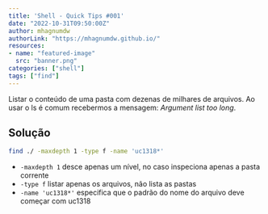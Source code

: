 ```yaml
---
title: 'Shell - Quick Tips #001'
date: "2022-10-31T09:50:00Z"
author: mhagnumdw
authorLink: "https://mhagnumdw.github.io/"
resources:
- name: "featured-image"
  src: "banner.png"
categories: ["shell"]
tags: ["find"]
---
```


Listar o conteúdo de uma pasta com dezenas de milhares de arquivos. Ao usar o ls é comum recebermos a mensagem: _Argument list too long_.

<!--more-->

## Solução

```bash
find ./ -maxdepth 1 -type f -name 'uc1318*'
```

- `-maxdepth 1` desce apenas um nível, no caso inspeciona apenas a pasta corrente
- `-type f` listar apenas os arquivos, não lista as pastas
- `-name 'uc1318*'` especifica que o padrão do nome do arquivo deve começar com uc1318
